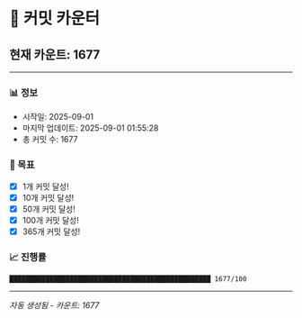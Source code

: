 # 🔢 커밋 카운터

## 현재 카운트: 1677

---

### 📊 정보
- 시작일: 2025-09-01
- 마지막 업데이트: 2025-09-01 01:55:28
- 총 커밋 수: 1677

### 🎯 목표
- [x] 1개 커밋 달성!
- [x] 10개 커밋 달성!
- [x] 50개 커밋 달성!
- [x] 100개 커밋 달성!
- [x] 365개 커밋 달성!

### 📈 진행률
```
██████████████████████████████████████████████████ 1677/100
```

---
*자동 생성됨 - 카운트: 1677*
